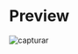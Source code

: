 # Preview
![capturar](https://cloud.githubusercontent.com/assets/19242067/16672284/87f45770-447b-11e6-830c-2288646f4abb.PNG)

